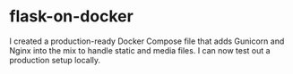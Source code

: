 # flask-on-docker

I created a production-ready Docker Compose file that adds Gunicorn and Nginx into the mix to handle static and media files. I can now test out a production setup locally.

